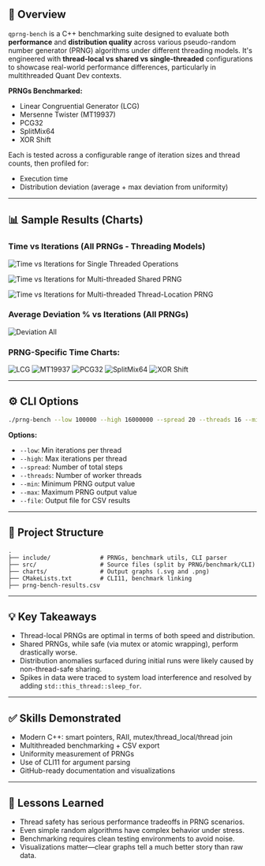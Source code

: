 
## 🚀 Overview

`qprng-bench` is a C++ benchmarking suite designed to evaluate both **performance** and **distribution quality** across various pseudo-random number generator (PRNG) algorithms under different threading models. It's engineered with **thread-local vs shared vs single-threaded** configurations to showcase real-world performance differences, particularly in multithreaded Quant Dev contexts.

**PRNGs Benchmarked:**
- Linear Congruential Generator (LCG)
- Mersenne Twister (MT19937)
- PCG32
- SplitMix64
- XOR Shift

Each is tested across a configurable range of iteration sizes and thread counts, then profiled for:
- Execution time
- Distribution deviation (average + max deviation from uniformity)

---

## 📊 Sample Results (Charts)

### Time vs Iterations (All PRNGs - Threading Models)
![Time vs Iterations for Single Threaded Operations](https://github.com/Cramer-Lawrence/prng-bench/blob/d14eaba67c50de8f51a5f9fc931984c81a24b0ec/charts/Time%20vs%20Iterations%20(Single%20Thread).svg)

![Time vs Iterations for Multi-threaded Shared PRNG](https://github.com/Cramer-Lawrence/prng-bench/blob/d14eaba67c50de8f51a5f9fc931984c81a24b0ec/charts/Time%20vs%20Iterations%20(Single%20Thread).svg)

![Time vs Iterations for Multi-threaded Thread-Location PRNG](https://github.com/Cramer-Lawrence/prng-bench/blob/d14eaba67c50de8f51a5f9fc931984c81a24b0ec/charts/Time%20vs%20Iterations%20(Thread-Local%20Multithread).svg)

### Average Deviation % vs Iterations (All PRNGs)
![Deviation All](https://github.com/Cramer-Lawrence/prng-bench/blob/677c444be83021629a681c6a46089891b4a8a5f8/charts/Avg%20Deviation%20%25%20vs%20Iterations%20(All).svg)

### PRNG-Specific Time Charts:
![LCG](https://github.com/Cramer-Lawrence/prng-bench/blob/d14eaba67c50de8f51a5f9fc931984c81a24b0ec/charts/Time%20vs%20Iterations%20(LCG).svg)
![MT19937](https://github.com/Cramer-Lawrence/prng-bench/blob/d14eaba67c50de8f51a5f9fc931984c81a24b0ec/charts/Time%20vs%20Iterations%20(MT19937).svg)
![PCG32](https://github.com/Cramer-Lawrence/prng-bench/blob/d14eaba67c50de8f51a5f9fc931984c81a24b0ec/charts/Time%20vs%20Iterations%20(PCG32).svg)
![SplitMix64](https://github.com/Cramer-Lawrence/prng-bench/blob/d14eaba67c50de8f51a5f9fc931984c81a24b0ec/charts/Time%20vs%20Iterations%20(Split%20Mix%2064).svg)
![XOR Shift](./charts/Time-vs-Iterations-XOR-Shift.svg)

---

## ⚙️ CLI Options

```bash
./prng-bench --low 100000 --high 16000000 --spread 20 --threads 16 --min 0 --max 1000 --file prng-results.csv
```

**Options:**
- `--low`: Min iterations per thread
- `--high`: Max iterations per thread
- `--spread`: Number of total steps
- `--threads`: Number of worker threads
- `--min`: Minimum PRNG output value
- `--max`: Maximum PRNG output value
- `--file`: Output file for CSV results

---

## 📁 Project Structure

```
.
├── include/              # PRNGs, benchmark utils, CLI parser
├── src/                  # Source files (split by PRNG/benchmark/CLI)
├── charts/               # Output graphs (.svg and .png)
├── CMakeLists.txt        # CLI11, benchmark linking
├── prng-bench-results.csv
```

---

## 💡 Key Takeaways

- Thread-local PRNGs are optimal in terms of both speed and distribution.
- Shared PRNGs, while safe (via mutex or atomic wrapping), perform drastically worse.
- Distribution anomalies surfaced during initial runs were likely caused by non-thread-safe sharing.
- Spikes in data were traced to system load interference and resolved by adding `std::this_thread::sleep_for`.

---

## ✅ Skills Demonstrated

- Modern C++: smart pointers, RAII, mutex/thread_local/thread join
- Multithreaded benchmarking + CSV export
- Uniformity measurement of PRNGs
- Use of CLI11 for argument parsing
- GitHub-ready documentation and visualizations

---

## 🧠 Lessons Learned

- Thread safety has serious performance tradeoffs in PRNG scenarios.
- Even simple random algorithms have complex behavior under stress.
- Benchmarking requires clean testing environments to avoid noise.
- Visualizations matter—clear graphs tell a much better story than raw data.
